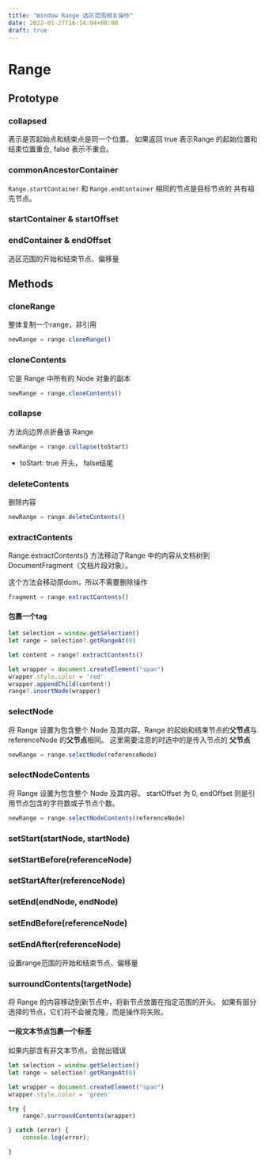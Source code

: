 ```yaml
---
title: "Window Range 选区范围相关操作"
date: 2022-01-27T16:14:04+08:00
draft: true
---
```




# Range



## Prototype



### collapsed

表示是否起始点和结束点是同一个位置。 如果返回 true 表示Range 的起始位置和结束位置重合, false 表示不重合。

### commonAncestorContainer

`Range.startContainer` 和 `Range.endContainer` 相同的节点是目标节点的 共有祖先节点。

### startContainer & startOffset
### endContainer & endOffset

选区范围的开始和结束节点、偏移量



## Methods



### cloneRange

整体复制一个range，非引用

```js
newRange = range.cloneRange()
```



### cloneContents

它是 Range 中所有的 Node 对象的副本

```js
newRange = range.cloneContents()
```



### collapse

方法向边界点折叠该 Range 

```js
newRange = range.collapse(toStart)
```

- toStart: true 开头， false结尾



### deleteContents

删除内容

```js
newRange = range.deleteContents()
```



### extractContents

Range.extractContents() 方法移动了Range 中的内容从文档树到DocumentFragment（文档片段对象）。

这个方法会移动原dom，所以不需要删除操作

```js
fragment = range.extractContents()
```



#### 包裹一个tag



```js
let selection = window.getSelection()
let range = selection?.getRangeAt(0)

let content = range?.extractContents()

let wrapper = document.createElement("span")
wrapper.style.color = 'red'
wrapper.appendChild(content!)
range?.insertNode(wrapper)
```





### selectNode

将 Range 设置为包含整个 Node 及其内容。Range 的起始和结束节点的<b>父节点</b>与 referenceNode 的<b>父节点</b>相同。
这里需要注意的时选中的是传入节点的 <b>父节点</b>

```js
newRange = range.selectNode(referenceNode)
```



### selectNodeContents

将 Range 设置为包含整个 Node 及其内容。 startOffset 为 0,  endOffset 则是引用节点包含的字符数或子节点个数。

```js
newRange = range.selectNodeContents(referenceNode)
```



### setStart(startNode, startNode)

### setStartBefore(referenceNode)
### setStartAfter(referenceNode)
### setEnd(endNode, endNode)
### setEndBefore(referenceNode)
### setEndAfter(referenceNode)

设置range范围的开始和结束节点、偏移量



### surroundContents(targetNode)

将 Range 的内容移动到新节点中，将新节点放置在指定范围的开头。
如果有部分选择的节点，它们将不会被克隆，而是操作将失败。



#### 一段文本节点包裹一个标签



如果内部含有非文本节点，会抛出错误



```js
let selection = window.getSelection()
let range = selection?.getRangeAt(0)

let wrapper = document.createElement("span")
wrapper.style.color = 'green'

try {
    range?.surroundContents(wrapper)

} catch (error) {
    console.log(error);

}
```








